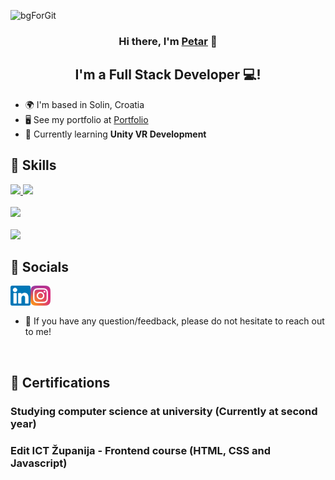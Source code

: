 [comment]: <> (<img src="https://user-images.githubusercontent.com/45322112/181122058-27e81fc0-beaa-4a41-90c0-96481c9ef974.png"/>)
![bgForGit](https://user-images.githubusercontent.com/45322112/228346813-6f895082-e028-4c86-b988-9159f2c4e889.png)

<h3 align="center">
Hi there, I'm <a href="https://www.petartopic.dev/" target="_blank" rel="noreferrer">Petar</a> 👋
</h3>

<h2 align="center">
I'm a Full Stack Developer 💻!
</h2> 

- 🌍  I'm based in Solin, Croatia
- 🖥️  See my portfolio at <a href="https://www.petartopic.dev/" target="_blank" rel="noreferrer">Portfolio</a>
- 🧠  Currently learning <b>Unity VR Development</b>

## 💼 Skills

<a href="https://skillicons.dev">
    <img src="https://skillicons.dev/icons?i=html,css,js,ts,react,nextjs" />
    <img src="https://img.shields.io/badge/React_Native-20232A?style=for-the-badge&logo=react&logoColor=61DAFB"/>
</a>

<br>
<br>

<a href="https://skillicons.dev">
    <img src="https://skillicons.dev/icons?i=nodejs,expressjs,mysql,mongodb,solidity" />
</a>

<br>
<br>

<a href="https://skillicons.dev">
    <img src="https://skillicons.dev/icons?i=figma,photoshop" />
</a>

<br>

## 🤝 Socials 
<a href="https://www.linkedin.com/in/petar-topi%C4%87-4a551a234/"><img align="left" src="https://raw.githubusercontent.com/Ptopic/Ptopic/main/images/linkedin.svg" width="32px"></img></a>
<a href="https://www.instagram.com/topic_02/"><img align="left" src="https://raw.githubusercontent.com/Ptopic/Ptopic/main/images/instagram.svg" width="32px"></img></a>

</br>
</br>

- 💬 If you have any question/feedback, please do not hesitate to reach out to me!
<br>



## 📜 Certifications 
<h3> Studying computer science at university (Currently at second year)<h3>
<h3> Edit ICT Županija - Frontend course (HTML, CSS and Javascript) <h3>

<br>

